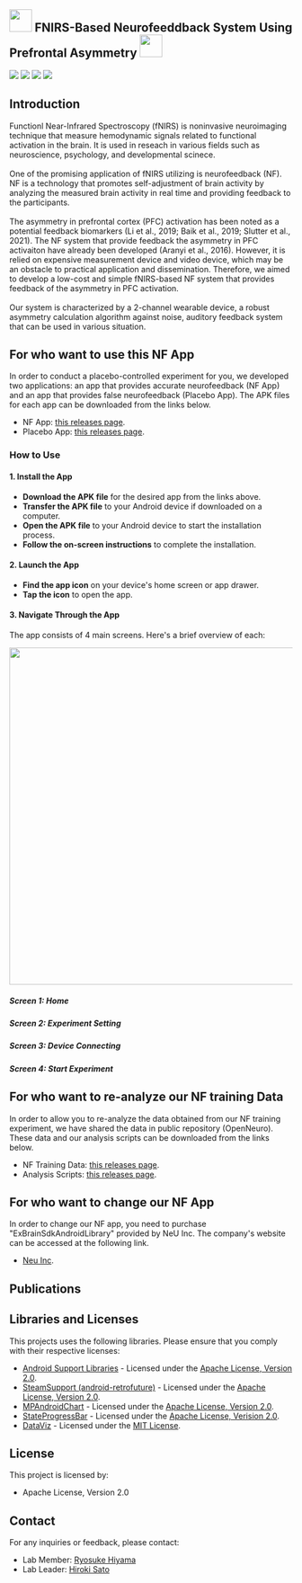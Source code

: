 ## <img src="https://github.com/user-attachments/assets/b08b4b25-d8b4-496e-a42b-170903b08d86" width="40px"> FNIRS-Based Neurofeeddback System Using Prefrontal Asymmetry <img src="https://github.com/user-attachments/assets/b08b4b25-d8b4-496e-a42b-170903b08d86" width="40px">

![](https://img.shields.io/badge/Apache2-red) ![](https://img.shields.io/badge/AndroidStudio-green) ![](https://img.shields.io/badge/Java-blue) ![](https://img.shields.io/badge/Matlab-blue)

## Introduction
Functionl Near-Infrared Spectroscopy (fNIRS) is noninvasive neuroimaging technique that measure hemodynamic signals related to functional activation in the brain. It is used in reseach in various fields such as neuroscience, psychology, and developmental scinece. <br>
<br>
One of the promising application of fNIRS utilizing is neurofeedback (NF). NF is a technology that promotes self-adjustment of brain activity by analyzing the measured brain activity in real time and providing feedback to the participants. <br>
<br>
The asymmetry in prefrontal cortex (PFC) activation has been noted as a potential feedback biomarkers (Li et al., 2019; Baik et al., 2019; Slutter et al., 2021). The NF system that provide feedback the asymmetry in PFC activaiton have already been developed (Aranyi et al., 2016). However, it is relied on expensive measurement device and video device, which may be an obstacle to practical application and dissemination. Therefore, we aimed to develop a low-cost and simple fNIRS-based NF system that provides feedback of the asymmetry in PFC activation. <br>
<br>
Our system is characterized by a 2-channel wearable device, a robust asymmetry calculation algorithm against noise, auditory feedback system that can be used in various situation. <br>

## For who want to use this NF App
In order to conduct a placebo-controlled experiment for you, we developed two applications: an app that provides accurate neurofeedback (NF App) and an app that provides false neurofeedback (Placebo App). The APK files for each app can be downloaded from the links below. <br>
- NF App: [this releases page](https://github.com/Ryosuke-123/fNIRS_LateralityIndex_NeurofeedbackSystem/releases/tag/v1.0.0). <br>
- Placebo App: [this releases page](https://github.com/Ryosuke-123/fNIRS_LateralityIndex_NeurofeedbackSystem/releases/tag/v1.0.0). <br>

### How to Use
#### 1. Install the App
- **Download the APK file** for the desired app from the links above. <br>
- **Transfer the APK file** to your Android device if downloaded on a computer. <br>
- **Open the APK file** to your Android device to start the installation process. <br>
- **Follow the on-screen instructions** to complete the installation. <br>

#### 2. Launch the App
- **Find the app icon** on your device's home screen or app drawer. <br>
- **Tap the icon** to open the app.

#### 3. Navigate Through the App
The app consists of 4 main screens. Here's a brief overview of each: <br>
<p align="center">
    <img src="https://github.com/user-attachments/assets/e05f45ad-77f2-41e0-8b1d-6501188fd3c0" width="600px">
</p>

##### Screen 1: Home

##### Screen 2: Experiment Setting

##### Screen 3: Device Connecting

##### Screen 4: Start Experiment

## For who want to re-analyze our NF training Data
In order to allow you to re-analyze the data obtained from our NF training experiment, we have shared the data in public repository (OpenNeuro). These data and our analysis scripts can be downloaded from the links below. <br>
- NF Training Data: [this releases page](). <br>
- Analysis Scripts: [this releases page](). <br>

## For who want to change our NF App
In order to change our NF app, you need to purchase "ExBrainSdkAndroidLibrary" provided by NeU Inc. The company's website can be accessed at the following link. <br>
- [Neu Inc](https://neu-brains.net/). <br>

## Publications

## Libraries and Licenses
This projects uses the following libraries. Please ensure that you comply with their respective licenses: <br>

- [Android Support Libraries](https://developer.android.com/topic/libraries/support-library?hl=en) - Licensed under the [Apache License, Version 2.0](https://www.apache.org/licenses/LICENSE-2.0). <br>
- [SteamSupport (android-retrofuture)](https://sourceforge.net/projects/streamsupport/) - Licensed under the [Apache License, Version 2.0](https://www.apache.org/licenses/LICENSE-2.0). <br>
- [MPAndroidChart](https://github.com/PhilJay/MPAndroidChart) - Licensed under the [Apache License, Version 2.0](https://www.apache.org/licenses/LICENSE-2.0). <br>
- [StateProgressBar](https://github.com/kofigyan/StateProgressBar) - Licensed under the [Apache License, Verision 2.0](https://www.apache.org/licenses/LICENSE-2.0). <br>
- [DataViz](https://github.com/povilaskarvelis/DataViz) - Licensed under the [MIT License](https://opensource.org/license/MIT). <br>

## License
This project is licensed by: <br>
- Apache License, Version 2.0 <br>

## Contact
For any inquiries or feedback, please contact: <br>
- Lab Member: [Ryosuke Hiyama](mf23095@shibaura-it.ac.jp) <br>
- Lab Leader: [Hiroki Sato](hiroki@shibaura-it.ac.jp) <br>
